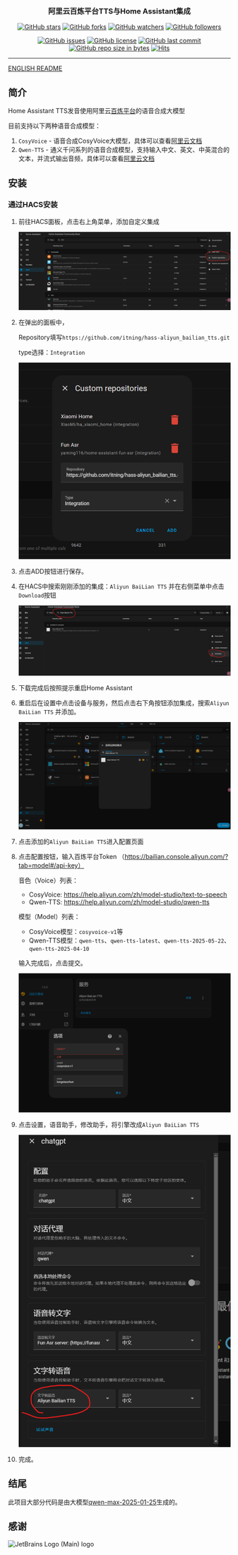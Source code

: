 <h3 align="center">阿里云百炼平台TTS与Home Assistant集成</h3>
<div align="center">

[![GitHub stars](https://img.shields.io/github/stars/itning/hass-aliyun_bailian_tts.svg?style=social&label=Stars)](https://github.com/itning/hass-aliyun_bailian_tts/stargazers)
[![GitHub forks](https://img.shields.io/github/forks/itning/hass-aliyun_bailian_tts.svg?style=social&label=Fork)](https://github.com/itning/hass-aliyun_bailian_tts/network/members)
[![GitHub watchers](https://img.shields.io/github/watchers/itning/hass-aliyun_bailian_tts.svg?style=social&label=Watch)](https://github.com/itning/hass-aliyun_bailian_tts/watchers)
[![GitHub followers](https://img.shields.io/github/followers/itning.svg?style=social&label=Follow)](https://github.com/itning?tab=followers)


</div>

<div align="center">

[![GitHub issues](https://img.shields.io/github/issues/itning/hass-aliyun_bailian_tts.svg)](https://github.com/itning/hass-aliyun_bailian_tts/issues)
[![GitHub license](https://img.shields.io/github/license/itning/hass-aliyun_bailian_tts.svg)](https://github.com/itning/hass-aliyun_bailian_tts/blob/master/LICENSE)
[![GitHub last commit](https://img.shields.io/github/last-commit/itning/hass-aliyun_bailian_tts.svg)](https://github.com/itning/hass-aliyun_bailian_tts/commits)
[![GitHub repo size in bytes](https://img.shields.io/github/repo-size/itning/hass-aliyun_bailian_tts.svg)](https://github.com/itning/hass-aliyun_bailian_tts)
[![Hits](https://hitcount.itning.com?u=itning&r=hass-aliyun_bailian_tts)](https://github.com/itning/hit-count)

</div>

---

[ENGLISH README](https://github.com/itning/hass-aliyun_bailian_tts/blob/main/README-en.md)

## 简介
Home Assistant TTS发音使用阿里云[百炼平台](https://bailian.console.aliyun.com/)的语音合成大模型

目前支持以下两种语音合成模型：
1. `CosyVoice` - 语音合成CosyVoice大模型，具体可以查看[阿里云文档](https://help.aliyun.com/zh/model-studio/developer-reference/cosyvoice-large-model-for-speech-synthesis/)
2. `Qwen-TTS` - 通义千问系列的语音合成模型，支持输入中文、英文、中英混合的文本，并流式输出音频，具体可以查看[阿里云文档](https://help.aliyun.com/zh/model-studio/qwen-tts)

## 安装

### 通过HACS安装

1. 前往HACS面板，点击右上角菜单，添加自定义集成 

   ![](https://raw.githubusercontent.com/itning/hass-aliyun_bailian_tts/refs/heads/main/pic/1.png)

2. 在弹出的面板中，

   Repository填写`https://github.com/itning/hass-aliyun_bailian_tts.git`

   type选择：`Integration` 

   ![](https://raw.githubusercontent.com/itning/hass-aliyun_bailian_tts/refs/heads/main/pic/2.png)

3. 点击ADD按钮进行保存。

4. 在HACS中搜索刚刚添加的集成：`Aliyun BaiLian TTS` 并在右侧菜单中点击`Download`按钮

   ![](https://raw.githubusercontent.com/itning/hass-aliyun_bailian_tts/refs/heads/main/pic/3.png)

5. 下载完成后按照提示重启Home Assistant

6. 重启后在设置中点击设备与服务，然后点击右下角按钮添加集成，搜索`Aliyun BaiLian TTS` 并添加。

   ![](https://raw.githubusercontent.com/itning/hass-aliyun_bailian_tts/refs/heads/main/pic/4.png)

7. 点击添加的`Aliyun BaiLian TTS`进入配置页面

8. 点击配置按钮，输入百炼平台Token （https://bailian.console.aliyun.com/?tab=model#/api-key）

   音色（Voice）列表：
   - CosyVoice: https://help.aliyun.com/zh/model-studio/text-to-speech
   - Qwen-TTS: https://help.aliyun.com/zh/model-studio/qwen-tts
   
   模型（Model）列表：
   - CosyVoice模型：`cosyvoice-v1`等
   - Qwen-TTS模型：`qwen-tts`、`qwen-tts-latest`、`qwen-tts-2025-05-22`、`qwen-tts-2025-04-10`
   
   输入完成后，点击提交。

   ![](https://raw.githubusercontent.com/itning/hass-aliyun_bailian_tts/refs/heads/main/pic/5.png)

9. 点击设置，语音助手，修改助手，将引擎改成`Aliyun BaiLian TTS`

   ![](https://raw.githubusercontent.com/itning/hass-aliyun_bailian_tts/refs/heads/main/pic/6.png)

10. 完成。

## 结尾

此项目大部分代码是由大模型[qwen-max-2025-01-25](https://bailian.console.aliyun.com/model-market/detail/qwen-max-2025-01-25#/model-market/detail/qwen-max-2025-01-25)生成的。

## 感谢

![JetBrains Logo (Main) logo](https://resources.jetbrains.com/storage/products/company/brand/logos/jb_beam.svg)
